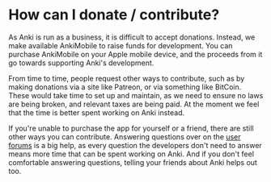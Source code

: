 # How can I donate / contribute?

As Anki is run as a business, it is difficult to accept donations. Instead, we
make available AnkiMobile to raise funds for development. You can purchase
AnkiMobile on your Apple mobile device, and the proceeds from it go towards
supporting Anki's development.

From time to time, people request other ways to contribute, such as by making
donations via a site like Patreon, or via something like BitCoin. These would
take time to set up and maintain, as we need to ensure no laws are being broken,
and relevant taxes are being paid. At the moment we feel that the time is better
spent working on Anki instead.

If you're unable to purchase the app for yourself or a friend, there are still
other ways you can contribute. Answering questions over on the [user
forums](https://forums.ankiweb.net) is a big help, as every question the
developers don't need to answer means more time that can be spent working on
Anki. And if you don't feel comfortable answering questions, telling your
friends about Anki helps out too.
